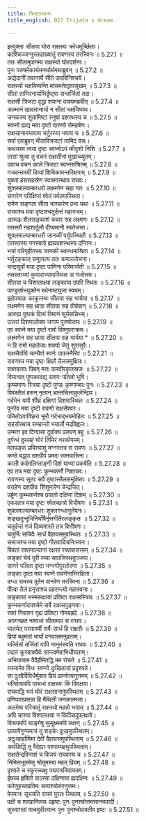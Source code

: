 ```yaml
---
title: त्रिजटास्वप्नः
title_english: 027 Trijata s dream

---
```

<div class="audioEmbed"  caption="श्रीराम-हरिसीताराममूर्ति-घनपाठिभ्यां वचनम्" src="https://archive.org/download/Ramayana-recitation-Sriram-harisItArAmamUrti-Ghanapaati-v2/Kanda_5/Kanda_5_SK-027-Trijata_s_dream.mp3"></div>

  
इत्युक्ताः सीतया घोरा राक्षस्यः क्रोधमूर्च्छिताः।  
काश्चिज्जग्मुस्तदाख्यातुं रावणस्य तरस्विनः ॥ 5.27.1 ॥   
ततः सीतामुपागम्य राक्षस्यो घोरदर्शनाः।  
पुनः परुषमेकार्थमनर्थार्थमथाब्रुवन् ॥ 5.27.2 ॥   
अद्येदानीं तवानार्ये सीते पापविनिश्चये।  
राक्षस्यो भक्षयिष्यन्ति मांसमतेद्यतासुखम् ॥ 5.27.3 ॥   
सीतां ताभिरनार्याभिर्दृष्ट्वा सन्तर्जितां तदा।  
राक्षसी त्रिजटा वृद्धा शयाना वाक्यमब्रवीत् ॥ 5.27.4 ॥   
आत्मानं खादतानार्या न सीतां भक्षयिष्यथ।  
जनकस्य सुतामिष्टां स्नुषां दशरथस्य च ॥ 5.27.5 ॥   
स्वप्नो ह्यद्य मया दृष्टो दारुणो रोमहर्षणः।  
राक्षसानामभावाय भर्तुरस्या भवाय च ॥ 5.27.6 ॥   
सर्वा एवाब्रुवन् भीतास्त्रिजटां तामिदं वचः।  
कथयस्व त्वया दृष्टः स्वप्नोऽयं कीदृशो निशि ॥ 5.27.7 ॥   
तासां श्रुत्वा तु वचनं राक्षसीनां मुखाच्च्युतम्।  
उवाच वचनं काले त्रिजटा स्वप्नसंश्रितम् ॥ 5.27.8 ॥   
गजदन्तमयीं दिव्यां शिबिकामन्तरिक्षगाम् ॥ 5.27.9 ॥   
युक्तां हंससहस्रेण स्वयमास्थाय राघवः।  
शुक्लमाल्याम्बरधरो लक्ष्मणेन सहा गतः ॥ 5.27.10 ॥   
सागरेण परिक्षिप्तं श्वेतं पर्वतमास्थिता।  
रामेण सङ्गता सीता भास्करेण प्रभा यथा ॥ 5.27.11 ॥   
राघवश्च मया दृष्टाश्चतुर्दन्तं महागजम्।  
आरूढः शैलसङ्काशं चचार सह लक्ष्मणः ॥ 5.27.12 ॥   
ततस्तौ नहशार्दूलौ दीप्यमानौ स्वतेजसा।  
शुक्लमाल्याम्बरधरौ जानकीं पर्युपस्थितौ ॥ 5.27.13 ॥   
ततस्तस्य नगस्याग्रे ह्याकाशस्थस्य दन्तिनः।  
भर्त्रा परिगृहीतस्य जानकी स्कन्धमाश्रिता ॥ 5.27.14 ॥   
भर्तुरङ्कात् समुत्पत्य ततः कमललोचना।  
चन्द्रसूर्यो मया दृष्टा पाणिना परिमार्जती ॥ 5.27.15 ॥   
ततस्ताभ्यां कुमाराभ्यामास्थितः स गजोत्तमः।  
सीतया च विशालाक्ष्या लङ्काया उपरि स्थितः ॥ 5.27.16 ॥   
पाण्डुरर्षभयुक्तेन रथेनाष्टयुजा स्वयम्।  
इहोपयातः काकुत्स्थः सीतया सह भार्यया ॥ 5.27.17 ॥   
लक्ष्मणेन सह भ्रात्रा सीतया सह वीर्यवान् ॥ 5.27.18 ॥   
आरुह्य पुष्पकं दिव्यं विमानं सूर्यसन्निभम्।  
उत्तरां दिशमालोक्य जगाम पुरुषोत्तमः ॥ 5.27.19 ॥   
एवं स्वप्ने मया दृष्टो रामो विष्णुपराक्रमः।  
लक्ष्मणेन सह भ्रात्रा सीतया सह भार्यया * ॥ 5.27.20 ॥   
न हि रामो महातेजाः शक्यो जेतुं सुरासुरैः।  
राक्षसैर्वापि चान्यैर्वा स्वर्गः पापजनैरिव ॥ 5.27.21 ॥   
रावणश्च मया दृष्टः क्षितौ तैलसमुक्षितः।  
रक्तवासाः पिबन् मत्तः करवीरकृतस्रजः ॥ 5.27.22 ॥   
विमानात् पुष्पकादद्य रावणः पतितो भुवि।  
कृष्यमाणः स्त्रिया दृष्टो मुण्डः कृष्णाम्बरः पुनः ॥ 5.27.23 ॥   
पिबंस्तैलं हसन् नृत्यन् भ्रान्तचित्ताकुलेन्द्रियः।  
गर्दभेन ययौ शीघ्रं दक्षिणां दिशमास्थितः ॥ 5.27.24 ॥   
पुनरेव मया दृष्टो रावणो राक्षसेश्वरः।  
पतितोऽवाविछरा भूमौ गर्दभाद्भयमोहितः ॥ 5.27.25 ॥   
सहसोत्थाय सम्भ्रान्तो भयार्तो मदविह्वलः।  
उन्मत्त इव दिग्वासा दुर्वाक्यं प्रलपन् बहु ॥ 5.27.26 ॥   
दुर्गन्धं दुस्सहं घोरं तिमिरं नरकोपमम्।  
मलपङ्कं प्रविश्याशु मग्नस्तत्र स रावणः ॥ 5.27.27 ॥   
कण्ठे बद्ध्वा दशग्रीवं प्रमदा रक्तवासिना।  
काली कर्दमलिप्ताङ्गी दिशं याम्यां प्रकर्षति ॥ 5.27.28 ॥   
एवं तत्र मया दृष्टः कुम्भकर्णौ निशाचरः।  
रावणस्य सुताः सर्वे तृष्टास्तैलसमुक्षिताः ॥ 5.27.29 ॥   
वराहेण दशग्रीवः शिंशुमारेण चेन्द्रजित्।  
उष्ट्रेण कुम्भकर्णश्च प्रयातो दक्षिणां दिशम् ॥ 5.27.30 ॥   
एकस्तत्र मया दृष्टः श्वेतच्छत्रो विभीषणः ॥ 5.27.31 ॥   
शुक्लमाल्याम्बरधरः शुक्लगन्धानुलेपनः।  
शङ्खदुन्दुभिनिर्घोषैर्नृत्तगीतैरलङ्कृतः ॥ 5.27.32 ॥   
चतुर्दन्तं गजं दिव्यमास्ते तत्र विभीषणः।  
चतुर्भिः सचिवैः सार्धं वैहायसमुपस्थितः ॥ 5.27.33 ॥   
समाजश्च मया दृष्टो गीतवादित्रनिःस्वनः।  
पिबतां रक्तमाल्यानां रक्षसां रक्तवाससाम् ॥ 5.27.34 ॥   
लङ्कां चेयं पुरी रम्या सवाजिरथकुञ्जरा।  
सागरे पतिता दृष्टा भग्नगोपुरतोरणा ॥ 5.27.35 ॥   
लङ्का दृष्टा मया स्वप्ने रावणेनाभिरक्षिता।  
दग्धा रामस्य दूतेन वानरेण तरस्विना ॥ 5.27.36 ॥   
पीत्वा तैलं प्रनृत्ताश्च प्रहसन्त्यो महास्वनाः।  
लङ्कायां भस्मरूक्षायां प्रविष्टा राक्षसस्त्रियः ॥ 5.27.37 ॥   
कुम्भकर्णादयश्चेमे सर्वे राक्षसपुङ्गवाः।  
रक्तं निवसनं गृह्य प्रविष्टा गोमयह्रदे ॥ 5.27.38 ॥   
अपगच्छत नश्यध्वं सीतामाप स राघवः।  
घातयेत् परमामर्षी सर्वैः सार्धं हि राक्षसैः ॥ 5.27.39 ॥   
प्रियां बहुमतां भार्यां वनवासमनुव्रताम्।  
भर्त्सितां तर्जितां वापि नानुमंस्यति राघवः ॥ 5.27.40 ॥   
तदलं क्रूरवाक्यैर्वः सान्त्वमेवाभिधीयताम्।  
अभियाचाम वैदैहीमेतद्धि मम रोचते ॥ 5.27.41 ॥   
यस्यामेव विधः स्वप्नो दुःखितायां प्रदृश्यते।  
सा दुःखैर्विविधैर्मुक्ता प्रियं प्राप्नोत्यनुत्तमम् ॥ 5.27.42 ॥   
भर्त्सितामपि याचध्वं राक्षस्यः किं विवक्षया।  
राघवाद्धि भयं घोरं राक्षसानामुपस्थितम् ॥ 5.27.43 ॥   
प्रणिपातप्रसन्ना हि मैथिली जनकात्मजा।  
अलमेषा परित्रातुं राक्षस्यो महतो भयात् ॥ 5.27.44 ॥   
अपि चास्या विशालाक्ष्या न किञ्चिदुपलक्षये।  
विरूपमपि चाङ्गेषु सुसूक्ष्ममपि लक्षण् ॥ 5.27.45 ॥   
छायावैगुण्यमात्रं तु शङ्केः दुःखमुपस्थितम्।  
अदुःखार्हामिमां देवीं वैहायसमुपस्थिताम् ॥ 5.27.46 ॥   
अर्थसिद्धिं तु वैदेह्याः पश्याम्यहमुपस्थिताम्।  
राक्षसेन्द्रविनाशं च विजयं राघवस्य च ॥ 5.27.47 ॥   
निमित्तभूतमेत्तु श्रोतुमस्या महत् प्रियम् ॥ 5.27.48 ॥   
दृश्यते च स्फुरच्चक्षुः पद्मपत्रमिवायतम्।  
ईषच्च हृषितो वाऽस्या दक्षिणाया ह्यदक्षिणः ॥ 5.27.49 ॥   
करेणुहस्तप्रतिमः सव्यश्चोरुरनुत्तमः।  
वेपमानः सूचयति राघवं पुरतः स्थितम् ॥ 5.27.50 ॥   
पक्षी च शाखानिलयः प्रहृष्टः पुनः पुनश्चोत्तमसान्त्ववादी।  
सुस्वागतां वाचमुदीरयानः पुनः पुनश्चोदयतीव हृष्टः ॥ 5.27.51 ॥   
